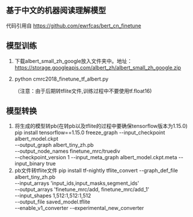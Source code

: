## 基于中文的机器阅读理解模型

代码引用自 https://github.com/ewrfcas/bert_cn_finetune

## 模型训练

1. 下载albert_small_zh_google放入文件夹中。地址：https://storage.googleapis.com/albert_zh/albert_small_zh_google.zip

2. python cmrc2018_finetune_tf_albert.py 

   （注意：由于后期转tflite文件,训练过程中不要使用tf.float16)

## 模型转换

1. 将生成的模型转pb(在转pb以及tflite的过程中要确保tensorflow版本为1.15.0)
   pip install tensorflow==1.15.0
   freeze_graph --input_checkpoint albert_model.ckpt \
                --output_graph albert_tiny_zh.pb \
                --output_node_names finetune_mrc/truediv \
                --checkpoint_version 1 --input_meta_graph albert_model.ckpt.meta --input_binary true
2. pb文件转tflite文件
   pip install tf-nightly
   tflite_convert --graph_def_file albert_tiny_zh.pb \
                  --input_arrays 'input_ids,input_masks,segment_ids' \
                  --output_arrays 'finetune_mrc/add, finetune_mrc/add_1'\
                  --input_shapes 1,512:1,512:1,512 \
                  --output_file saved_model.tflite \
                  --enable_v1_converter --experimental_new_converter
                  